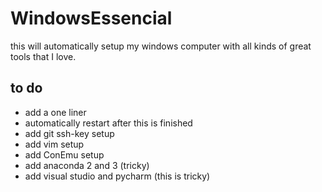 # WindowsEssencial
this will automatically setup my windows computer with all kinds of great tools that I love.

## to do

  * add a one liner
  * automatically restart after this is finished
  * add git ssh-key setup
  * add vim setup
  * add ConEmu setup
  * add anaconda 2 and 3 (tricky)
  * add visual studio and pycharm (this is tricky)
